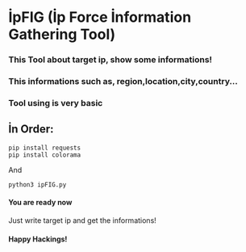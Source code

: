 # İpFIG (İp Force İnformation Gathering Tool)

### This Tool about target ip, show some informations!

### This informations such as, region,location,city,country...

### Tool using is very basic

## İn Order:

```
pip install requests
pip install colorama
```

And

```
python3 ipFIG.py
```

#### You are ready now

Just write target ip and get the informations!

#### Happy Hackings!
